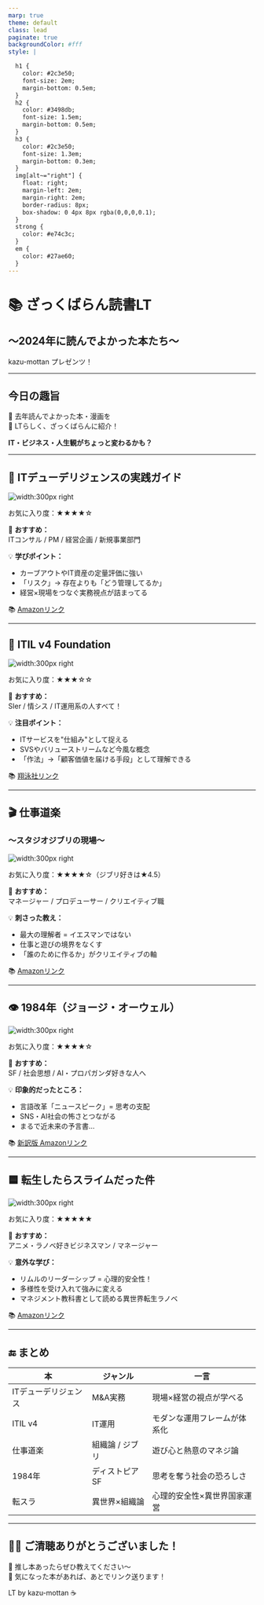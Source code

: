 ```yaml
---
marp: true
theme: default
class: lead
paginate: true
backgroundColor: #fff
style: |

  h1 {
    color: #2c3e50;
    font-size: 2em;
    margin-bottom: 0.5em;
  }
  h2 {
    color: #3498db;
    font-size: 1.5em;
    margin-bottom: 0.5em;
  }
  h3 {
    color: #2c3e50;
    font-size: 1.3em;
    margin-bottom: 0.3em;
  }
  img[alt~="right"] {
    float: right;
    margin-left: 2em;
    margin-right: 2em;
    border-radius: 8px;
    box-shadow: 0 4px 8px rgba(0,0,0,0.1);
  }
  strong {
    color: #e74c3c;
  }
  em {
    color: #27ae60;
  }
---
```


# 📚 ざっくばらん読書LT  
## 〜2024年に読んでよかった本たち〜  
kazu-mottan プレゼンツ！

---

## 今日の趣旨

📅 去年読んでよかった本・漫画を  
🍻 LTらしく、ざっくばらんに紹介！

**IT・ビジネス・人生観がちょっと変わるかも？**

---

## 📘 ITデューデリジェンスの実践ガイド

![width:300px right](img/ITデューデリジェンスの実践ガイド.png)

お気に入り度：★★★★☆

👤 **おすすめ：**  
ITコンサル / PM / 経営企画 / 新規事業部門

💡 **学びポイント：**
- カーブアウトやIT資産の定量評価に強い
- 「リスク」→ 存在よりも「どう管理してるか」
- 経営×現場をつなぐ実務視点が詰まってる

📚 [Amazonリンク](https://www.amazon.co.jp/dp/4502470910)

---

## 🔧 ITIL v4 Foundation

![width:300px right](img/Foundation.jpg)

お気に入り度：★★★☆☆

👤 **おすすめ：**  
SIer / 情シス / IT運用系の人すべて！

💡 **注目ポイント：**
- ITサービスを"仕組み"として捉える
- SVSやバリューストリームなど今風な概念
- 「作法」→「顧客価値を届ける手段」として理解できる

📚 [翔泳社リンク](https://www.shoeisha.co.jp/book/detail/9784798172046)

---

## 🎬 仕事道楽  
### 〜スタジオジブリの現場〜

![width:300px right](img/スタジオジブリの現場.jpg)

お気に入り度：★★★★☆（ジブリ好きは★4.5）

👤 **おすすめ：**  
マネージャー / プロデューサー / クリエイティブ職

💡 **刺さった教え：**
- 最大の理解者 = イエスマンではない
- 仕事と遊びの境界をなくす
- 「誰のために作るか」がクリエイティブの軸

📚 [Amazonリンク](https://www.amazon.co.jp/dp/4004314860)

---

## 👁 1984年（ジョージ・オーウェル）

![width:300px right](img/1984年.jpg)

お気に入り度：★★★★☆

👤 **おすすめ：**  
SF / 社会思想 / AI・プロパガンダ好きな人へ

💡 **印象的だったところ：**
- 言語改革「ニュースピーク」= 思考の支配
- SNS・AI社会の怖さとつながる
- まるで近未来の予言書…

📚 [新訳版 Amazonリンク](https://www.amazon.co.jp/dp/4041092450)

---

## 🟦 転生したらスライムだった件

![width:300px right](img/転生したらスライムだった件.webp)

お気に入り度：★★★★★

👤 **おすすめ：**  
アニメ・ラノベ好きビジネスマン / マネージャー

💡 **意外な学び：**
- リムルのリーダーシップ = 心理的安全性！
- 多様性を受け入れて強みに変える
- マネジメント教科書として読める異世界転生ラノベ

📚 [Amazonリンク](https://www.amazon.co.jp/dp/B07NC99TBP)

---

## 🔚 まとめ

| 本 | ジャンル | 一言 |
|----|----------|------|
| ITデューデリジェンス | M&A実務 | 現場×経営の視点が学べる |
| ITIL v4 | IT運用 | モダンな運用フレームが体系化 |
| 仕事道楽 | 組織論 / ジブリ | 遊び心と熱意のマネジ論 |
| 1984年 | ディストピアSF | 思考を奪う社会の恐ろしさ |
| 転スラ | 異世界×組織論 | 心理的安全性×異世界国家運営 |

---

## 🙇‍♂️ ご清聴ありがとうございました！

📣 推し本あったらぜひ教えてください〜  
📮 気になった本があれば、あとでリンク送ります！

LT by kazu-mottan ☕
